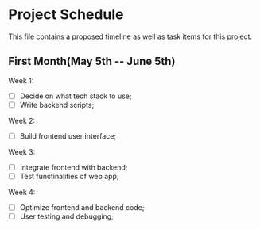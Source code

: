 # Project Schedule
This file contains a proposed timeline as well as task items for this project.

## First Month(May 5th -- June 5th)
Week 1:
- [ ] Decide on what tech stack to use;
- [ ] Write backend scripts;

Week 2:
- [ ] Build frontend user interface;

Week 3:
- [ ] Integrate frontend with backend;
- [ ] Test functinalities of web app;

Week 4:
- [ ] Optimize frontend and backend code;
- [ ] User testing and debugging;
